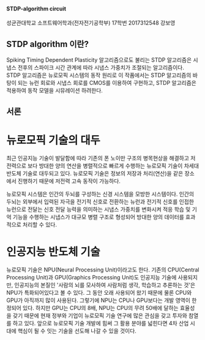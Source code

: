 #### STDP-algorithm circuit
성균관대학교 소프트웨어학과(전자전기공학부)
17학번 2017312548 강보영

## STDP algorithm 이란?
Spiking Timing Dependent Plasticity 알고리즘으로도 불리는 STDP 알고리즘은 시냅스 전후의 스파이크 시간 관계에 따라 시냅스 가중치가 조절되는 알고리즘이다. STDP 알고리즘은 뉴로모픽 시스템의 동작 원리로 이 작품에서는 STDP 알고리즘의 바탕이 되는 뉴런 회로와 시냅스 회로를 CMOS를 이용하여 구현하고, STDP 알고리즘은 적용하여 동작 모델을 시뮤레이션 하려한다.

## 서론
# 뉴로모픽 기술의 대두
최근 인공지능 기술이 발달함에 따라 기존의 폰 노이만 구조의 병목현상을 해결하고 저전력으로 보다 방대한 양의 연산을 병렬적으로 빠르게 수행하는 뉴로모픽 기술이 차세대 반도체 기술로 대두되고 있다. 뉴로모픽 기술은 정보의 저장과 처리(연산)을 같은 장소에서 진행하기 때문에 저전력 고속 동작이 가능하다.

뉴로모픽 시스템은 인간의 두뇌를 구성하는 신경 시스템을 모방한 시스템이다. 인간의 두뇌는 외부에서 입력된 자극을 전기적 신호로 전환하는 뉴런과 전기적 신호를 인접한 뉴런으로 전달는 신호 전달 능력을 의미하는 시냅스 가중치를 변화시켜 적응 학습 및 기억 기능을 수행하는 시냅스가 대규모 병렬 구조로 형성되어 방대한 양의 데이터를 효과적으로 처리할 수 있다.

# 인공지능 반도체 기술
뉴로모픽 기술은 NPU(Neural Processing Unit)이라고도 한다. 기존의 CPU(Central Processing Unit)과 GPU(Graphics Processing Unit)도 인공지능 기술에 사용되지만, 인공지능의 본질인 '사람의 뇌를 모사하여 사람처럼 생각, 학습하고 추론하는 것'은 NPU가 특화되어있다고 볼 수 있다. 그 동안 오래 사용되어 왔기 때문에 물론 CPU와 GPU가 아직까지 많이 사용된다. 그렇기에 NPU는 CPU나 GPU보다는 개발 영역이 한정되어 있다. 하지만 GPU는 CPU의 8배, NPU는 CPU의 무려 50배에 달하는 효율성을 갖기 때문에 현재 정부와 기업이 뉴로모픽 기술 연구에 많은 관심을 갖고 투자와 참열를 하고 있다. 앞으로 뉴로모픽 기술 개발에 힘써 그 활용 분야를 넓힌다면 4차 산업 시대에 핵심이 될 수 잇는 기술을 선도해 나갈 수 있을 것이다.

